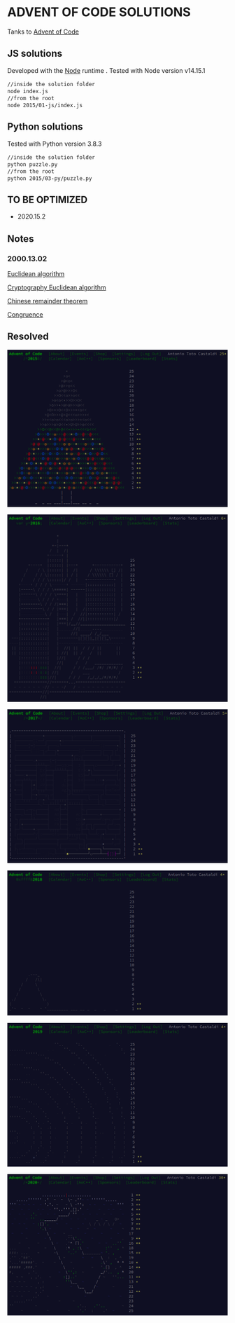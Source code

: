ADVENT OF CODE SOLUTIONS
========================

Tanks to [Advent of Code](https://adventofcode.com/)

## JS solutions

Developed with the [Node](https://nodejs.org/en/) runtime . Tested with Node version v14.15.1

```console
//inside the solution folder
node index.js
//from the root
node 2015/01-js/index.js
```

## Python solutions

Tested with Python version 3.8.3

```console
//inside the solution folder
python puzzle.py
//from the root
python 2015/03-py/puzzle.py
```

## TO BE OPTIMIZED

- 2020.15.2

## Notes

### 2000.13.02

[Euclidean algorithm](https://en.wikipedia.org/wiki/Euclidean_algorithm)

[Cryptography Euclidean algorithm](https://www.khanacademy.org/computing/computer-science/cryptography/modarithmetic/a/the-euclidean-algorithm)

[Chinese remainder theorem](https://en.wikipedia.org/wiki/Chinese_remainder_theorem)

[Congruence](https://en.wikipedia.org/wiki/Modular_arithmetic#Congruence)

## Resolved

![2015 Calendar](./2015.13.1-calendar.png?&raw=true "2015 Calendar")

![2016 Calendar](./2016.03.2-calendar.png?&raw=true "2016 Calendar")

![2017 Calendar](./2017.03.1-calendar.png?&raw=true "2017 Calendar")

![2018 Calendar](./2018.02.2-calendar.png?&raw=true "2018 Calendar")

![2019 Calendar](./2019.02.2-calendar.png?&raw=true "2019 Calendar")

![2020 Calendar](./2020-calendar.png?&raw=true "2020 Calendar")
